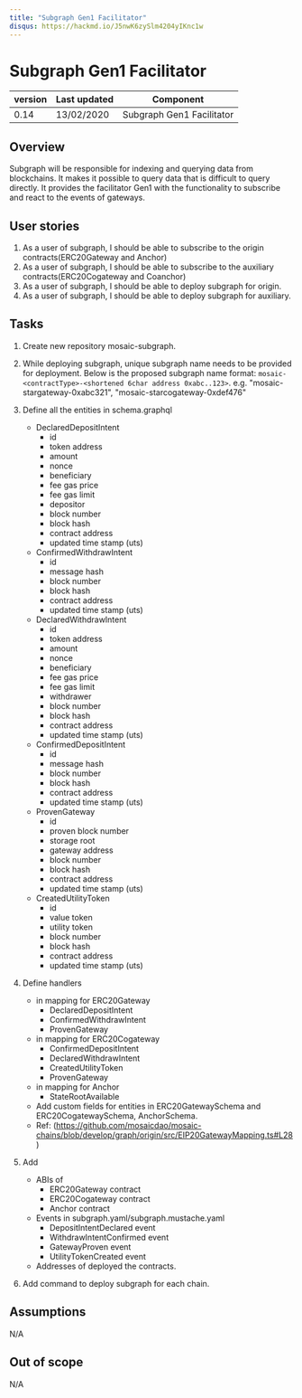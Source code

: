 ```yaml
---
title: "Subgraph Gen1 Facilitator"
disqus: https://hackmd.io/J5nwK6zySlm4204yIKnc1w
---
```


# Subgraph Gen1 Facilitator

| version | Last updated | Component                 |
| ------- | ------------ | ------------------------- |
| 0.14    | 13/02/2020   | Subgraph Gen1 Facilitator |

## Overview

Subgraph will be responsible for indexing and querying data from blockchains. It makes it possible to query data that is difficult to query directly. It provides the facilitator Gen1 with the functionality to subscribe and react to the events of gateways.

## User stories

1. As a user of subgraph, I should be able to subscribe to the origin contracts(ERC20Gateway and Anchor)
1. As a user of subgraph, I should be able to subscribe to the auxiliary contracts(ERC20Cogateway and Coanchor)
1. As a user of subgraph, I should be able to deploy subgraph for origin.
1. As a user of subgraph, I should be able to deploy subgraph for auxiliary.

## Tasks
1. Create new repository mosaic-subgraph.

1. While deploying subgraph, unique subgraph name needs to be provided for deployment.
   Below is the proposed subgraph name format: `mosaic-<contractType>-<shortened 6char address 0xabc..123>`.
   e.g. "mosaic-stargateway-0xabc321", "mosaic-starcogateway-0xdef476"

1.  Define all the entities in schema.graphql
    - DeclaredDepositIntent
      - id
      - token address
      - amount
      - nonce
      - beneficiary
      - fee gas price
      - fee gas limit
      - depositor
      - block number
      - block hash
      - contract address
      - updated time stamp (uts)
    - ConfirmedWithdrawIntent
      - id
      - message hash
      - block number
      - block hash
      - contract address
      - updated time stamp (uts)
    - DeclaredWithdrawIntent
      - id
      - token address
      - amount
      - nonce
      - beneficiary
      - fee gas price
      - fee gas limit
      - withdrawer
      - block number
      - block hash
      - contract address
      - updated time stamp (uts)
    - ConfirmedDepositIntent
      - id
      - message hash
      - block number
      - block hash
      - contract address
      - updated time stamp (uts)
    - ProvenGateway
      - id
      - proven block number
      - storage root
      - gateway address
      - block number
      - block hash
      - contract address
      - updated time stamp (uts)
    - CreatedUtilityToken
      - id
      - value token
      - utility token
      - block number
      - block hash
      - contract address
      - updated time stamp (uts)

1. Define handlers
    - in mapping for ERC20Gateway
      - DeclaredDepositIntent
      - ConfirmedWithdrawIntent
      - ProvenGateway
    - in mapping for ERC20Cogateway
      - ConfirmedDepositIntent
      - DeclaredWithdrawIntent
      - CreatedUtilityToken
      - ProvenGateway
    - in mapping for Anchor
      - StateRootAvailable
    - Add custom fields for entities in ERC20GatewaySchema and ERC20CogatewaySchema, AnchorSchema.
    - Ref: (https://github.com/mosaicdao/mosaic-chains/blob/develop/graph/origin/src/EIP20GatewayMapping.ts#L28)

1. Add
    - ABIs of
      - ERC20Gateway contract
      - ERC20Cogateway contract
      - Anchor contract
    - Events in subgraph.yaml/subgraph.mustache.yaml
      - DepositIntentDeclared event
      - WithdrawIntentConfirmed event
      - GatewayProven event
      - UtilityTokenCreated event
    - Addresses of deployed the contracts.

1. Add command to deploy subgraph for each chain.

## Assumptions

N/A

## Out of scope
N/A
